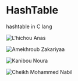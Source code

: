 # HashTable

hashtable in C lang

![L'hichou Anas](https://github.com/elpsyevil)

![Amekhroub Zakariyaa](https://github.com/MARA-DEV4)

![Kanibou Noura](https://github.com/nourakb)

![Cheikh Mohammed Nabil](https://github.com/Azrood)

